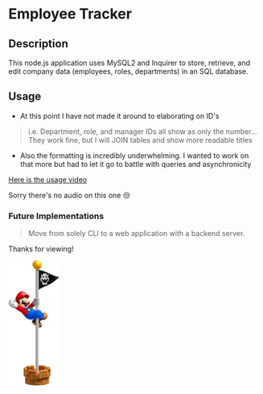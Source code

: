 # Employee Tracker

## Description 

This node.js application uses MySQL2 and Inquirer to store, retrieve, and edit company data (employees, roles, departments) in an SQL database. 

## Usage

- At this point I have not made it around to elaborating on ID's
> i.e. Department, role, and manager IDs all show as only the number... They work fine, but I will JOIN tables and show more readable titles 

- Also the formatting is incredibly underwhelming. I wanted to work on that more but had to let it go to battle with queries and asynchronicity

[Here is the usage video](https://its-jefe.github.io/Employee-Tracker/)

Sorry there's no audio on this one 😒 <br>


### Future Implementations
> Move from solely CLI to a web application with a backend server.

Thanks for viewing!

<img src="https://raw.githubusercontent.com/its-jefe/image-hosting/main/goal-pole.png" width="20%">
